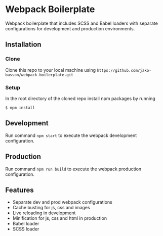 # Webpack Boilerplate

Webpack boilerplate that includes SCSS and Babel loaders with separate configurations for development and production environments.

## Installation

### Clone

Clone this repo to your local machine using `https://github.com/jako-basson/webpack-boilerplate.git`

### Setup

In the root directory of the cloned repo install npm packages by running 

```shell
$ npm install
```
## Development 
Run command `npm start` to execute the webpack development configuration.

## Production 
Run command `npm run build` to execute the webpack production configuration.

## Features
- Separate dev and prod webpack configurations
- Cache busting for js, css and images
- Live reloading in development
- Minification for js, css and html in production
- Babel loader
- SCSS loader

